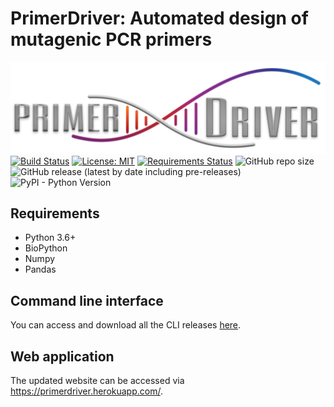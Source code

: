 # PrimerDriver: Automated design of mutagenic PCR primers
![PrimerDriver](https://raw.githubusercontent.com/kvdomingo/primerdriver/master/sdm/static/sdm/media/private/PrimerDriver_logo.png)
[![Build Status](https://travis-ci.com/kvdomingo/primerdriver.svg?branch=master)](https://travis-ci.com/kvdomingo/primerdriver?style=flat-square)
[![License: MIT](https://img.shields.io/badge/License-MIT-yellow.svg)](https://opensource.org/licenses/MIT?style=flat-square)
[![Requirements Status](https://requires.io/github/kvdomingo/primerdriver/requirements.svg?branch=master)](https://requires.io/github/kvdomingo/primerdriver/requirements/?branch=master?style=flat-square)
![GitHub repo size](https://img.shields.io/github/repo-size/kvdomingo/primerdriver?style=flat-square)
![GitHub release (latest by date including pre-releases)](https://img.shields.io/github/v/release/kvdomingo/primerdriver?include_prereleases&style=flat-square)
![PyPI - Python Version](https://img.shields.io/pypi/pyversions/django?style=flat-square)

## Requirements
- Python 3.6+
- BioPython
- Numpy
- Pandas

## Command line interface
You can access and download all the CLI releases [here](https://github.com/kvdomingo/primerdriver/releases).

## Web application
The updated website can be accessed via https://primerdriver.herokuapp.com/.
